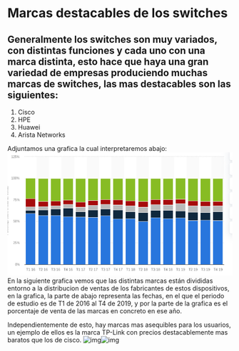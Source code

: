 # Marcas destacables de los switches 
Generalmente los switches son muy variados, con distintas funciones y cada uno con una marca distinta, esto hace que haya una gran variedad de empresas produciendo muchas marcas de switches, las mas destacables son las siguientes:
---
1. Cisco
2. HPE
3. Huawei
4. Arista Networks

Adjuntamos una grafica la cual interpretaremos abajo:
![img](/img/grafica.png)
En la siguiente grafica vemos que las distintas marcas están divididas entorno a la distribucion de ventas de los fabricantes de estos dispositivos, en la grafica, la parte de abajo representa las fechas, en el que el periodo de estudio es de T1 de 2016 al T4 de 2019, y por la parte de la grafica es el porcentaje de venta de las marcas en concreto en ese año.

Independientemente de esto, hay marcas mas asequibles para los usuarios, un ejemplo de ellos es la marca TP-Link con precios destacablemente mas baratos que los de cisco.
![img](/switchtplink.png)![img](switchcisco.png)
